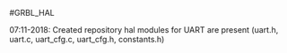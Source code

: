 #GRBL_HAL

07:11-2018: Created repository
            hal modules for UART are present (uart.h, uart.c, uart_cfg.c, uart_cfg.h, constants.h)
